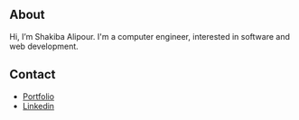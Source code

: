 ## About
Hi, I’m Shakiba Alipour. I'm a computer engineer, interested in software and web development.<br />


## Contact
- [Portfolio](https://shakiba.dev) 
- [Linkedin](https://www.linkedin.com/in/shakiba-alipour)
  

